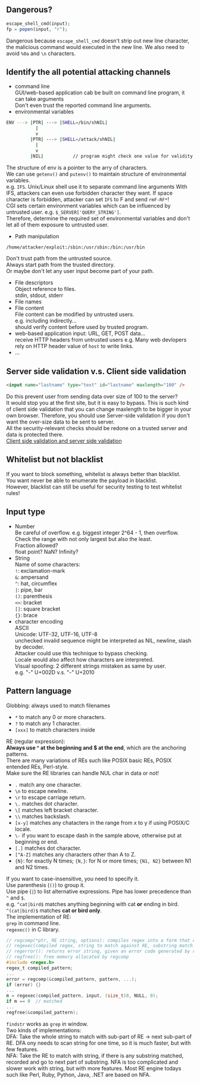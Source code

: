 ## Dangerous?
```php
escape_shell_cmd(input);
fp = popen(input, "r");
```
Dangerous because `escape_shell_cmd` doesn't strip out new line character, the malicious command would executed in the new line. We also need to avoid `%0a` and `\n` characters.  

## Identify the all potential attacking channels
* command line  
GUI/web-based application cab be built on command line program, it can take arguments  
Don't even trust the reported command line arguments.  
* environmental variables  
```sh
ENV ---> |PTR| ---> |SHELL=/bin/shNIL|
           |
           v
         |PTR| ---> |SHELL=/attack/shNIL|
           |
           v
         |NIL|           // program might check one value for validity, but use a different value!
```
The structure of env is a pointer to the arry of characters.  
We can use `getenv()` and `putenv()` to maintain structure of environmental variables.  
e.g. `IFS`. Unix/Linux shell use it to separate command line arguments
With IFS, attackers can even use forbidden character they want. If space character is forbidden, attacker can set `IFS` to F and send `rmF-RF*`!  
CGI sets certain environment variables which can be influenced by untrusted user. e.g. `$_SERVER['QUERY_STRING']`.  
Therefore, determine the required set of environmental variables and don't let all of them exposure to untrusted user.  
* Path manipulation  
```sh
/home/attacker/exploit:/sbin:/usr/sbin:/bin:/usr/bin
```
Don't trust path from the untrusted source.  
Always start path from the trusted directory.  
Or maybe don't let any user input become part of your path.  
* File descriptors  
Object reference to files.  
stdin, stdout, stderr  
* File names  
* File content  
File content can be modified by untrusted users.  
e.g. including indirectly...  
should verify content before used by trusted program.  
* web-based application input: URL, GET, POST data...  
receive HTTP headers from untrusted users e.g. Many web devlopers rely on HTTP header value of `host` to write links.  
* ...

## Server side validation v.s. Client side validation
```html
<input name="lastname" type="text" id="lastname" maxlength="100" />
```
Do this prevent user from sending data over size of 100 to the server?  
It would stop you at the first site, but it is easy to bypass. This is such kind of client side validation that you can change maxlength to be bigger in your own browser. Therefore, you should use Server-side validation if you don't want the over-size data to be sent to server.  
All the security-relevant checks should be redone on a trusted server and data is protected there.  
[Client side validation and server side validation](http://net-informations.com/faq/asp/validation.htm)  

## Whitelist but not blacklist
If you want to block something, whitelist is always better than blacklist.  
You want never be able to enumerate the payload in blacklist.  
However, blacklist can still be useful for security testing to test whitelist rules!

## Input type
* Number  
Be careful of overflow. e.g. biggest integer 2^64 - 1, then overflow.  
Check the range with not only largest but also the least.  
Fraction allowed?  
float point? NaN? Infinity?  
* String  
Name of some characters:  
`!`: exclamation-mark  
`&`: ampersand  
`^`: hat, circumflex  
`|`: pipe, bar  
`()`: parenthesis  
`<>`: bracket  
`[]`: square bracket  
`{}`: brace  
* character encoding  
ASCII  
Unicode: UTF-32, UTF-16, UTF-8  
unchecked invalid sequence might be interpreted as NIL, newline, slash by decoder.  
Attacker could use this technique to bypass checking.  
Locale would also affect how characters are interpreted.  
Visual spoofing: 2 different strings mistaken as same by user.  
e.g. "-" U+002D v.s. "-" U+2010  

## Pattern language
Globbing: always used to match filenames  
* `*` to match any 0 or more characters.  
* `?` to match any 1 character.  
* `[xxx]` to match characters inside  

RE (regular expression):  
**Always use ^ at the beginning and $ at the end**, which are the anchoring patterns.  
There are many variations of REs such like POSIX basic REs, POSIX entended REs, Perl-style.  
Make sure the RE libraries can handle NUL char in data or not!  
* `.` match any one character.  
* `\n` to escape newline.  
* `\r` to escape carriage return.  
* `\.` matches dot character.  
* `\[` matches left bracket character.  
* `\\` matches backslash.  
* `[x-y]` matches any chatacters in the range from x to y if using POSIX/C locale.  
* `\-` if you want to escape dash in the sample above, otherwise put at beginning or end.  
* `[.]` matches dot character.  
* `[^A-Z]` matches any characters other than A to Z.  
* `{N}`: for exactly N times; `{N,}`: for N or more times; `{N1, N2}` between N1 and N2 times.  

If you want to case-insensitive, you need to specify it.  
Use parenthesis (`()`) to group it.  
Use pipe (`|`) to list alternative expressions. Pipe has lower precedence than `^` and `$`.  
e.g. `^cat|bird$` matches anything beginning with cat **or** ending in bird. `^(cat|bird)$` matches **cat or bird only**.  
The implementation of RE:  
`grep` in command line.  
`regexec()` in C library.  
```c
// regcomp(*ptr, RE string, options): compiles regex into a form that can be later used by regexec
// regexec(compiled regex, string to match against RE, substring match info, options): matches string against the precompiled regex created by regcomp, return 0 if matched.
// regerror(): returns error string, given an error code generated by regcomp or regex when regcomp return nonzero.
// regfree(): free memory allocated by regcomp
#include <regex.h>
regex_t compiled_pattern;
...
error = regcomp(&compiled_pattern, pattern, ...);
if (error) {}
...
m = regexec(compiled_pattern, input, (size_t)0, NULL, 0);
if m == 0  // matched
...
regfree(&compiled_pattern);
```  
`findstr` works as `grep` in window.  
Two kinds of implementations:  
DFA: Take the whole string to match with sub-part of RE -> next sub-part of RE. DFA ony needs to scan string for one time, so it is much faster, but with few features.  
NFA: Take the RE to match with string, if there is any substring matched, recorded and go to next part of substring. NFA is too complicated and slower work with string, but with more features. Most RE engine todays such like Perl, Ruby, Python, Java, .NET are based on NFA.  
